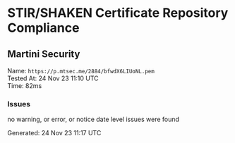 # STIR/SHAKEN Certificate Repository Compliance

## Martini Security

Name: `https://p.mtsec.me/2884/bfwdX6LIUoNL.pem`\
Tested At: 24 Nov 23 11:10 UTC\
Time: 82ms

### Issues

no warning, or error, or notice date level issues were found

Generated: 24 Nov 23 11:17 UTC